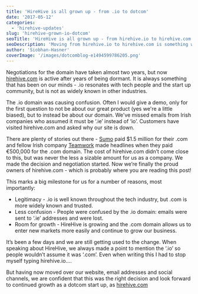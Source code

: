 ```yaml
---
title: 'HireHive is all grown up - from .io to dotcom'
date: '2017-05-12'
categories:
  - 'hirehive-updates'
slug: 'hirehive-grown-io-dotcom'
seoTitle: 'HireHive is all grown up - from hirehive.io to hirehive.com'
seoDescription: 'Moving from hirehive.io to hirehive.com is something we wanted for years. Recently, this dream became a reality: read our story here'
author: 'Siobhan-Hasner'
coverImage: '/images/dotcomblog-e1494599786205.png'
---
```


Negotiations for the domain have taken almost two years, but now [hirehive.com](https://hirehive.com/) is active after years of being dormant. It is always something that has been on our minds - .io resonates with tech people and the start up community, but is not as widely known in other industries.

The .io domain was causing confusion. Often I would give a demo, only for the first question to not be about our great product (yes we're a little biased), but to instead be about our domain. We've missed emails from Irish companies who assumed it must be ‘.ie’ instead of ‘io’. Customers have visited hirehive.com and asked why our site is down.

There are plenty of stories out there - [Sumo](http://www.domainsherpa.com/noah-kagan-sumo/) paid $1.5 million for their .com and fellow Irish company [Teamwork](https://www.siliconrepublic.com/enterprise/irish-software-company-buys-teamwork-com-domain-for-us675000) made headlines when they paid €500,000 for the .com domain. The cost of hirehive.com didn’t come close to this, but was never the less a sizable amount for us as a company. We made the decision and negotiation started. Now we’re finally the proud owners of hirehive.com - which is probably where you are reading this post!

This marks a big milestone for us for a number of reasons, most importantly:

- Legitimacy - .io is well known throughout the tech industry, but .com is more widely known and trusted.
- Less confusion - People were confused by the .io domain: emails were sent to ‘.ie’ addresses and were lost.
- Room for growth - HireHive is growing and the .com domain allows us to enter new markets more easily and continue to grow our business.

It’s been a few days and we are still getting used to the change. When speaking about HireHive, we always made a point to mention the ‘.io’ so people wouldn’t assume it was ‘.com’. Even when writing this I had to stop myself typing hirehive.io….

But having now moved over our website, email addresses and social channels, we are confident that this was the right decision and look forward to continued growth as a dotcom start up, as [hirehive.com](https://hirehive.com/)
